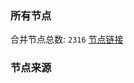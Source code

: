 ### 所有节点
合并节点总数: `2316`
[节点链接](https://raw.githubusercontent.com/rzhy1/11/master/sub/sub_merge_base64.txt)

### 节点来源